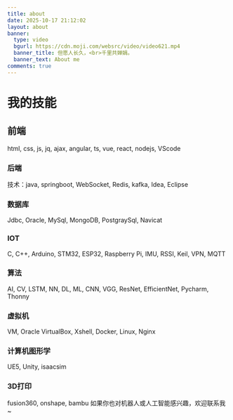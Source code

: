 ```yaml
---
title: about
date: 2025-10-17 21:12:02
layout: about
banner:
  type: video
  bgurl: https://cdn.moji.com/websrc/video/video621.mp4
  banner_title: 但愿人长久，<br>千里共婵娟。
  banner_text: About me
comments: true
---
```


# 我的技能
## 前端
html, css, js, jq, ajax, angular, ts, vue, react, nodejs, VScode
### 后端
技术：java, springboot,  WebSocket, Redis, kafka, Idea, Eclipse
### 数据库
Jdbc, Oracle, MySql, MongoDB, PostgraySql, Navicat
### IOT
C, C++, Arduino, STM32, ESP32, Raspberry Pi, IMU, RSSI, Keil, VPN, MQTT
### 算法
AI, CV, LSTM, NN, DL, ML, CNN, VGG, ResNet, EfficientNet, Pycharm, Thonny
### 虚拟机
VM, Oracle VirtualBox, Xshell, Docker, Linux, Nginx
### 计算机图形学
UE5, Unity, isaacsim
### 3D打印
fusion360, onshape, bambu
如果你也对机器人或人工智能感兴趣，欢迎联系我~


<br>
<script src="https://cdn.jsdelivr.net/npm/twikoo@1.6.38/dist/twikoo.all.min.js"></script>
<script>twikoo.init({el: '#twikoo',envId: 'https://comment.jinhongcai.work'})</script>



